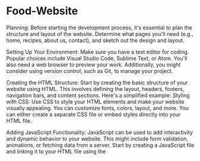 # Food-Website
Planning: Before starting the development process, it's essential to plan the structure and layout of the website. Determine what pages you'll need (e.g., home, recipes, about us, contact), and sketch out the design and layout.

Setting Up Your Environment: Make sure you have a text editor for coding. Popular choices include Visual Studio Code, Sublime Text, or Atom. You'll also need a web browser to preview your work. Additionally, you might consider using version control, such as Git, to manage your project.

Creating the HTML Structure: Start by creating the basic structure of your website using HTML. This involves defining the layout, headers, footers, navigation bars, and content sections. Here's a simplified example:
Styling with CSS: Use CSS to style your HTML elements and make your website visually appealing. You can customize fonts, colors, layout, and more. You can either create a separate CSS file or embed styles directly into your HTML file.

Adding JavaScript Functionality: JavaScript can be used to add interactivity and dynamic behavior to your website. This might include form validation, animations, or fetching data from a server. Start by creating a JavaScript file and linking it to your HTML file using the <script> tag.

Integrating Bootstrap: Bootstrap is a popular front-end framework that provides pre-designed CSS and JavaScript components for building responsive websites. By integrating Bootstrap into your project, you can take advantage of its grid system, navigation bars, buttons, and other UI components to streamline your development process.

Include Bootstrap's CSS and JavaScript files in your HTML file by linking to them in the <head> section.
Utilize Bootstrap's classes and components to design your website. Refer to Bootstrap's documentation for guidance on how to use its features effectively.
Testing and Optimization: Once you've built your website, test it thoroughly to ensure compatibility across different browsers and devices. Optimize your code and assets for performance by minifying CSS and JavaScript files, optimizing images, and implementing caching strategies.

Deployment: Finally, deploy your website to a web server so that it can be accessed by users. This might involve purchasing a domain name, setting up hosting, and transferring your files to the server using FTP or a similar protocol.
